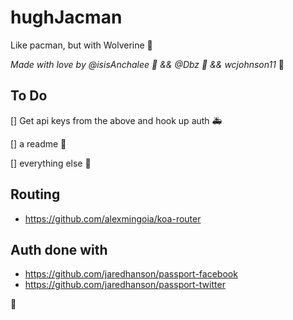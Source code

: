 # hughJacman
Like pacman, but with Wolverine :100:

_Made with love by @isisAnchalee :dancer: && @Dbz :dragon: && wcjohnson11_ :poodle:

## To Do
[] Get api keys from the above and hook up auth :ambulance:

[] a readme :book:

[] everything else :8ball:

## Routing
- https://github.com/alexmingoia/koa-router

## Auth done with
- https://github.com/jaredhanson/passport-facebook
- https://github.com/jaredhanson/passport-twitter

:shit:
